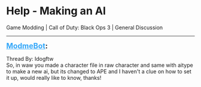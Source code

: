 # Help - Making an AI
Game Modding | Call of Duty: Black Ops 3 | General Discussion

---
<strong style="font-size: 1.4em;"><span style="text-decoration: underline;text-decoration-color: #34a7f9;"><span style="color:#34a7f9;">ModmeBot</span></span>:</strong>

<p>Thread By: Idogftw<br />So, in waw you made a character file in raw character and same with aitype to make a new ai, but its changed to APE and I haven&#39;t a clue on how to set it up, would really like to know, thanks!</p>
